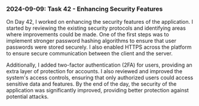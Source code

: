 ### 2024-09-09: Task 42 - Enhancing Security Features

On Day 42, I worked on enhancing the security features of the application. I started by reviewing the existing security protocols and identifying areas where improvements could be made. One of the first steps was to implement stronger password hashing algorithms to ensure that user passwords were stored securely. I also enabled HTTPS across the platform to ensure secure communication between the client and the server.

Additionally, I added two-factor authentication (2FA) for users, providing an extra layer of protection for accounts. I also reviewed and improved the system's access controls, ensuring that only authorized users could access sensitive data and features. By the end of the day, the security of the application was significantly improved, providing better protection against potential attacks.